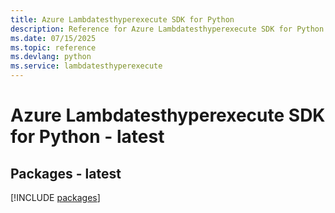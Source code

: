 ```yaml
---
title: Azure Lambdatesthyperexecute SDK for Python
description: Reference for Azure Lambdatesthyperexecute SDK for Python
ms.date: 07/15/2025
ms.topic: reference
ms.devlang: python
ms.service: lambdatesthyperexecute
---
```

# Azure Lambdatesthyperexecute SDK for Python - latest
## Packages - latest
[!INCLUDE [packages](lambdatesthyperexecute-index.md)]